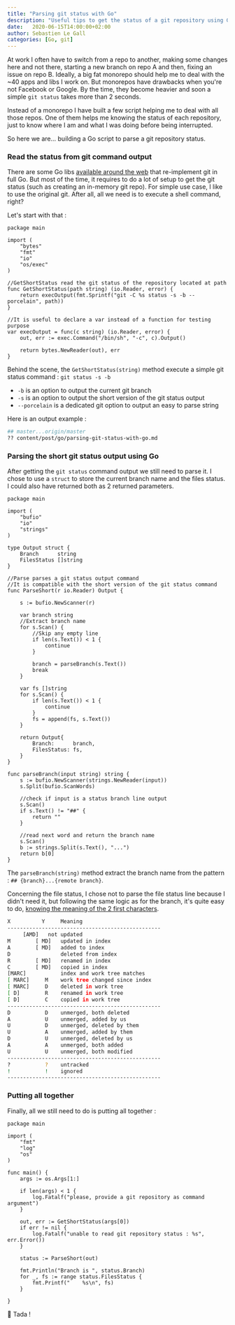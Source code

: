 ```yaml
---
title: "Parsing git status with Go"
description: "Useful tips to get the status of a git repository using Go."
date:   2020-06-15T14:00:00+02:00
author: Sebastien Le Gall
categories: [Go, git]
---
```


At work I often have to switch from a repo to another, making some changes here and not there, starting a new branch on repo A and then, fixing an issue on repo B. Ideally, a big fat monorepo should help me to deal with the ~40 apps and libs I work on. But monorepos have drawbacks when you're not Facebook or Google. By the time, they become heavier and soon a simple `git status` takes more than 2 seconds.

Instead of a monorepo I have built a few script helping me to deal with all those repos. One of them helps me knowing the status of each repository, just to know where I am and what I was doing before being interrupted.

So here we are... building a Go script to parse a git repository status.
<!--more-->

### Read the status from git command output

There are some Go libs [available around the web](https://github.com/go-git/go-git) that re-implement git in full Go. But most of the time, it requires to do a lot of setup to get the git status (such as creating an in-memory git repo). For simple use case, I like to use the original git. After all, all we need is to execute a shell command, right?

Let's start with that :

```golang
package main

import (
	"bytes"
	"fmt"
	"io"
	"os/exec"
)

//GetShortStatus read the git status of the repository located at path
func GetShortStatus(path string) (io.Reader, error) {
	return execOutput(fmt.Sprintf("git -C %s status -s -b --porcelain", path))
}

//It is useful to declare a var instead of a function for testing purpose
var execOutput = func(c string) (io.Reader, error) {
	out, err := exec.Command("/bin/sh", "-c", c).Output()

	return bytes.NewReader(out), err
}
```

Behind the scene, the `GetShortStatus(string)` method execute a simple git status command : `git status -s -b`

* `-b` is an option to output the current git branch
* `-s` is an option to output the short version of the git status output
* `--porcelain` is a dedicated git option to output an easy to parse string

Here is an output example :

```bash
## master...origin/master
?? content/post/go/parsing-git-status-with-go.md
```

### Parsing the short git status output using Go

After getting the `git status` command output we still need to parse it. I chose to use a `struct` to store the current branch name and the files status. I could also have returned both as 2 returned parameters.

```golang
package main

import (
	"bufio"
	"io"
	"strings"
)

type Output struct {
	Branch      string
	FilesStatus []string
}

//Parse parses a git status output command
//It is compatible with the short version of the git status command
func ParseShort(r io.Reader) Output {

	s := bufio.NewScanner(r)

	var branch string
	//Extract branch name
	for s.Scan() {
		//Skip any empty line
		if len(s.Text()) < 1 {
			continue
		}

		branch = parseBranch(s.Text())
		break
	}

	var fs []string
	for s.Scan() {
		if len(s.Text()) < 1 {
			continue
		}
		fs = append(fs, s.Text())
	}

	return Output{
		Branch:      branch,
		FilesStatus: fs,
	}
}

func parseBranch(input string) string {
	s := bufio.NewScanner(strings.NewReader(input))
	s.Split(bufio.ScanWords)

	//check if input is a status branch line output
	s.Scan()
	if s.Text() != "##" {
		return ""
	}

	//read next word and return the branch name
	s.Scan()
	b := strings.Split(s.Text(), "...")
	return b[0]
}
```

The `parseBranch(string)` method extract the branch name from the pattern : `## {branch}...{remote branch}`.

Concerning the file status, I chose not to parse the file status line because I didn't need it, but following the same logic as for the branch, it's quite easy to do, [knowing the meaning of the 2 first characters](https://git-scm.com/docs/git-status).

```bash
X          Y     Meaning
-------------------------------------------------
	 [AMD]   not updated
M        [ MD]   updated in index
A        [ MD]   added to index
D                deleted from index
R        [ MD]   renamed in index
C        [ MD]   copied in index
[MARC]           index and work tree matches
[ MARC]     M    work tree changed since index
[ MARC]     D    deleted in work tree
[ D]        R    renamed in work tree
[ D]        C    copied in work tree
-------------------------------------------------
D           D    unmerged, both deleted
A           U    unmerged, added by us
U           D    unmerged, deleted by them
U           A    unmerged, added by them
D           U    unmerged, deleted by us
A           A    unmerged, both added
U           U    unmerged, both modified
-------------------------------------------------
?           ?    untracked
!           !    ignored
-------------------------------------------------
```

### Putting all together

Finally, all we still need to do is putting all together :

```golang
package main

import (
	"fmt"
	"log"
	"os"
)

func main() {
	args := os.Args[1:]

	if len(args) < 1 {
		log.Fatalf("please, provide a git repository as command argument")
	}

	out, err := GetShortStatus(args[0])
	if err != nil {
		log.Fatalf("unable to read git repository status : %s", err.Error())
	}

	status := ParseShort(out)

	fmt.Println("Branch is ", status.Branch)
	for _, fs := range status.FilesStatus {
		fmt.Printf("    %s\n", fs)
	}

}
```

🥳 Tada !